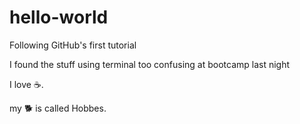 # hello-world

Following GitHub's first tutorial

I found the stuff using terminal too confusing at bootcamp last night

I love :coffee:.

my :dog2: is called Hobbes.
